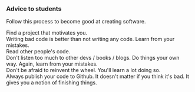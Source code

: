 ### Advice to students

Follow this process to become good at creating software.  

Find a project that motivates you.  
Writing bad code is better than not writing any code. Learn from your mistakes.  
Read other people's code.  
Don't listen too much to other devs / books / blogs. Do things your own way. Again, learn from your mistakes.  
Don't be afraid to reinvent the wheel. You'll learn a lot doing so.  
Always publish your code to Github. It doesn't matter if you think it's bad. It gives you a notion of finishing things.  
  